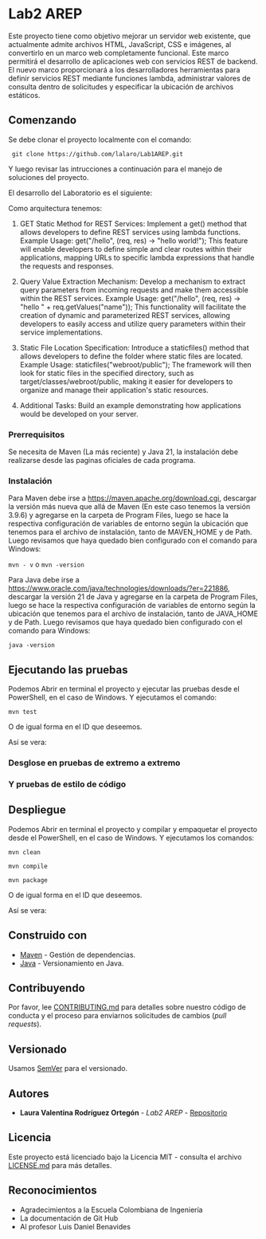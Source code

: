 # Lab2 AREP

Este proyecto tiene como objetivo mejorar un servidor web existente, que actualmente admite archivos HTML, JavaScript, CSS e imágenes, al convertirlo en un marco web completamente funcional. Este marco permitirá el desarrollo de aplicaciones web con servicios REST de backend. El nuevo marco proporcionará a los desarrolladores herramientas para definir servicios REST mediante funciones lambda, administrar valores de consulta dentro de solicitudes y especificar la ubicación de archivos estáticos.
## Comenzando

Se debe clonar el proyecto localmente con el comando:

` git clone https://github.com/lalaro/Lab1AREP.git`

Y luego revisar las intrucciones a continuación para el manejo de soluciones del proyecto.

El desarrollo del Laboratorio es el siguiente:

Como arquitectura tenemos:


1. GET Static Method for REST Services:
   Implement a get() method that allows developers to define REST services using lambda functions.
   Example Usage:
   get("/hello", (req, res) -> "hello world!");
   This feature will enable developers to define simple and clear routes within their applications, mapping URLs to specific lambda expressions that handle the requests and responses.

2. Query Value Extraction Mechanism:
   Develop a mechanism to extract query parameters from incoming requests and make them accessible within the REST services.
   Example Usage:
   get("/hello", (req, res) -> "hello " + req.getValues("name"));
   This functionality will facilitate the creation of dynamic and parameterized REST services, allowing developers to easily access and utilize query parameters within their service implementations.

3. Static File Location Specification:
   Introduce a staticfiles() method that allows developers to define the folder where static files are located.
   Example Usage:
   staticfiles("webroot/public");
   The framework will then look for static files in the specified directory, such as target/classes/webroot/public, making it easier for developers to organize and manage their application's static resources.

4. Additional Tasks:
   Build an example demonstrating how applications would be developed on your server.


### Prerrequisitos

Se necesita de Maven (La más reciente) y Java 21, la instalación debe realizarse desde las paginas oficiales de cada programa.


### Instalación

Para Maven debe irse a https://maven.apache.org/download.cgi, descargar la versión más nueva que allá de Maven (En este caso tenemos la versión 3.9.6) y agregarse en la carpeta de Program Files, luego se hace la respectiva configuración de variables de entorno según la ubicación que tenemos para el archivo de instalación, tanto de MAVEN_HOME y de Path.
Luego revisamos que haya quedado bien configurado con el comando para Windows:

` mvn - v `
o
` mvn -version `

Para Java debe irse a https://www.oracle.com/java/technologies/downloads/?er=221886, descargar la versión 21 de Java y agregarse en la carpeta de Program Files, luego se hace la respectiva configuración de variables de entorno según la ubicación que tenemos para el archivo de instalación, tanto de JAVA_HOME y de Path.
Luego revisamos que haya quedado bien configurado con el comando para Windows:

` java -version `

## Ejecutando las pruebas

Podemos Abrir en terminal el proyecto y ejecutar las pruebas desde el PowerShell, en el caso de Windows. Y ejecutamos el comando:

` mvn test `

O de igual forma en el ID que deseemos.

Así se vera:


### Desglose en pruebas de extremo a extremo

### Y pruebas de estilo de código



## Despliegue

Podemos Abrir en terminal el proyecto y compilar y empaquetar el proyecto desde el PowerShell, en el caso de Windows. Y ejecutamos los comandos:

` mvn clean `

` mvn compile `

` mvn package `

O de igual forma en el ID que deseemos.

Así se vera:



## Construido con

* [Maven](https://maven.apache.org/) - Gestión de dependencias.
* [Java](https://www.java.com/es/) - Versionamiento en Java.

## Contribuyendo

Por favor, lee [CONTRIBUTING.md](https://gist.github.com/PurpleBooth/b24679402957c63ec426) para detalles sobre nuestro código de conducta y el proceso para enviarnos solicitudes de cambios (*pull requests*).

## Versionado

Usamos [SemVer](http://semver.org/) para el versionado.

## Autores

* **Laura Valentina Rodríguez Ortegón** - *Lab2 AREP* - [Repositorio](https://github.com/lalaro/Laboratorio-2AREP.git)

## Licencia

Este proyecto está licenciado bajo la Licencia MIT - consulta el archivo [LICENSE.md](LICENSE.md) para más detalles.

## Reconocimientos

* Agradecimientos a la Escuela Colombiana de Ingeniería
* La documentación de Git Hub
* Al profesor Luis Daniel Benavides
